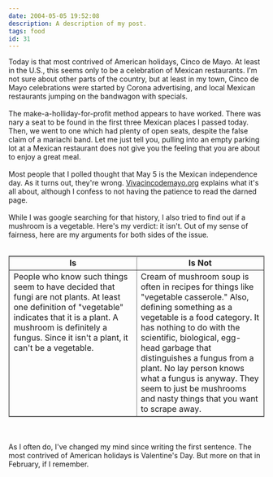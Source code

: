 ```yaml
---
date: 2004-05-05 19:52:08
description: A description of my post.
tags: food
id: 31
---
```

Today is that most contrived of American holidays, Cinco de Mayo.  At least in the U.S., this seems only to be a celebration of Mexican restaurants.  I'm not sure about other parts of the country, but at least in my town, Cinco de Mayo celebrations were started by Corona advertising, and local Mexican restaurants jumping on the bandwagon with specials.<br />
<br />
The make-a-holliday-for-profit method appears to have worked.  There was nary a seat to be found in the first three Mexican places I passed today.  Then, we went to one which had plenty of open seats, despite the false claim of a mariachi band.  Let me just tell you, pulling into an empty parking lot at a Mexican restaurant does not give you the feeling that you are about to enjoy a great meal.<br />
<br />
Most people that I polled thought that May 5 is the Mexican independence day.  As it turns out, they're wrong.  <a href="http://www.vivacincodemayo.org/history.htm" class="mainbox">Vivacincodemayo.org</a> explains what it's all about, although I confess to not having the patience to read the darned page.<br />
<br />
While I was google searching for that history, I also tried to find out if a mushroom is a vegetable.  Here's my verdict:  it isn't.  Out of my sense of fairness, here are my arguments for both sides of the issue.<br />
<br />
<table width="100%" border="2" frame="box" rules="all"><tr><td width="50%" align="center" class="mainbox"><b>Is</b></td><td width="50%" align="center" class="mainbox"><b>Is Not</b></td></tr><tr><td width="50%" class="mainbox" valign="top">People who know such things seem to have decided that fungi are not plants.  At least one definition of "vegetable" indicates that it is a plant.  A mushroom is definitely a fungus.  Since it isn't a plant, it can't be a vegetable.</td><td width="50%" class="mainbox">Cream of mushroom soup is often in recipes for things like "vegetable casserole."  Also, defining something as a vegetable is a food category.  It has nothing to do with the scientific, biological, egg-head garbage that distinguishes a fungus from a plant.  No lay person knows what a fungus is anyway.  They seem to just be mushrooms and nasty things that you want to scrape away.</td></tr></table><br />
<br />
As I often do, I've changed my mind since writing the first sentence.  The most contrived of American holidays is Valentine's Day.  But more on that in February, if I remember.
